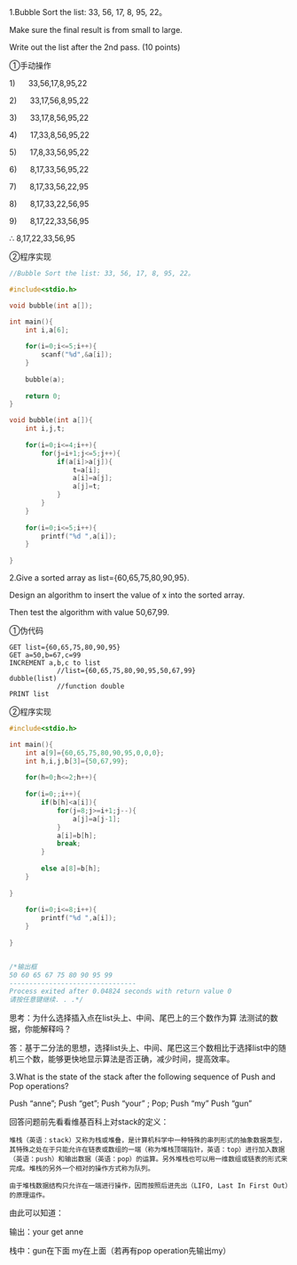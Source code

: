 1.Bubble Sort the list: 33, 56, 17, 8, 95, 22。

Make sure the final result is from small to large.

Write out the list after the 2nd pass. (10 points)

①手动操作

1)      33,56,17,8,95,22

2)      33,17,56,8,95,22

3)      33,17,8,56,95,22

4)      17,33,8,56,95,22

5)      17,8,33,56,95,22

6)      8,17,33,56,95,22

7)      8,17,33,56,22,95

8)      8,17,33,22,56,95

9)      8,17,22,33,56,95

∴		8,17,22,33,56,95

②程序实现

```c
//Bubble Sort the list: 33, 56, 17, 8, 95, 22。 

#include<stdio.h>

void bubble(int a[]);

int main(){
	int i,a[6];
	
	for(i=0;i<=5;i++){
		scanf("%d",&a[i]);
	}
	
	bubble(a);
	
	return 0;
}

void bubble(int a[]){
	int i,j,t;
	
	for(i=0;i<=4;i++){
		for(j=i+1;j<=5;j++){
			if(a[i]>a[j]){
				t=a[i];
				a[i]=a[j];
				a[j]=t;
			}
		}
	}
	
	for(i=0;i<=5;i++){
		printf("%d ",a[i]);
	}
	
}
```

2.Give a sorted array as list={60,65,75,80,90,95}. 

Design an algorithm to insert the value of x into the sorted array. 

Then test the algorithm with value 50,67,99.

①伪代码
```
GET list={60,65,75,80,90,95}
GET a=50,b=67,c=99
INCREMENT a,b,c to list		
			//list={60,65,75,80,90,95,50,67,99}
dubble(list)
			//function double
PRINT list
```

②程序实现
```c
#include<stdio.h>

int main(){
	int a[9]={60,65,75,80,90,95,0,0,0};
	int h,i,j,b[3]={50,67,99};
	
	for(h=0;h<=2;h++){
		
	for(i=0;;i++){
		if(b[h]<a[i]){
			for(j=8;j>=i+1;j--){
				a[j]=a[j-1];
			}
			a[i]=b[h];
			break;
		}
		
		else a[8]=b[h];
	}
	
}
	
	for(i=0;i<=8;i++){
		printf("%d ",a[i]);
	}
	
} 


/*输出框
50 60 65 67 75 80 90 95 99
--------------------------------
Process exited after 0.04824 seconds with return value 0
请按任意键继续. . .*/
```




思考：为什么选择插入点在list头上、中间、尾巴上的三个数作为算
法测试的数据，你能解释吗？

答：基于二分法的思想，选择list头上、中间、尾巴这三个数相比于选择list中的随机三个数，能够更快地显示算法是否正确，减少时间，提高效率。


3.What is the state of the stack after the following sequence of Push and Pop operations?

Push “anne”; Push “get”; Push “your” ; Pop; Push “my” Push “gun”


回答问题前先看看维基百科上对stack的定义：
```
堆栈（英语：stack）又称为栈或堆叠，是计算机科学中一种特殊的串列形式的抽象数据类型，其特殊之处在于只能允许在链表或数组的一端（称为堆栈顶端指针，英语：top）进行加入数据（英语：push）和输出数据（英语：pop）的运算。另外堆栈也可以用一维数组或链表的形式来完成。堆栈的另外一个相对的操作方式称为队列。

由于堆栈数据结构只允许在一端进行操作，因而按照后进先出（LIFO, Last In First Out）的原理运作。
```

由此可以知道：

输出：your get anne

栈中：gun在下面 my在上面（若再有pop operation先输出my）